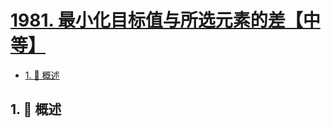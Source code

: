 # [1981. 最小化目标值与所选元素的差【中等】](https://github.com/tnotesjs/TNotes.leetcode/tree/main/notes/1981.%20%E6%9C%80%E5%B0%8F%E5%8C%96%E7%9B%AE%E6%A0%87%E5%80%BC%E4%B8%8E%E6%89%80%E9%80%89%E5%85%83%E7%B4%A0%E7%9A%84%E5%B7%AE%E3%80%90%E4%B8%AD%E7%AD%89%E3%80%91)

<!-- region:toc -->

- [1. 📝 概述](#1--概述)

<!-- endregion:toc -->

## 1. 📝 概述
